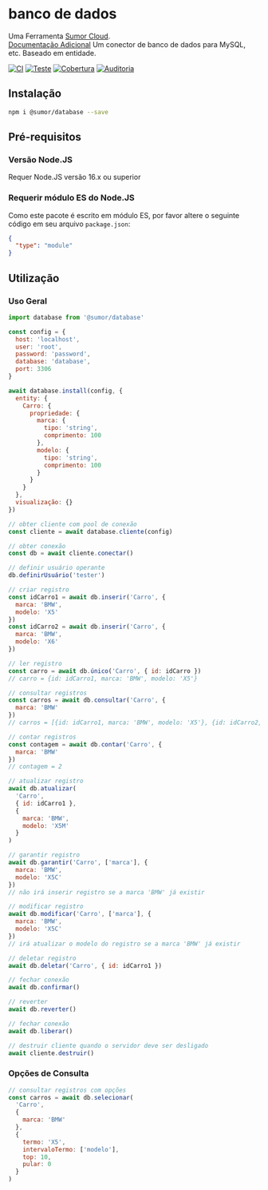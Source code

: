 # banco de dados

Uma Ferramenta [Sumor Cloud](https://sumor.cloud).  
[Documentação Adicional](https://sumor.cloud/database)
Um conector de banco de dados para MySQL, etc. Baseado em entidade.

[![CI](https://github.com/sumor-cloud/database/actions/workflows/ci.yml/badge.svg)](https://github.com/sumor-cloud/database/actions/workflows/ci.yml)
[![Teste](https://github.com/sumor-cloud/database/actions/workflows/ut.yml/badge.svg)](https://github.com/sumor-cloud/database/actions/workflows/ut.yml)
[![Cobertura](https://github.com/sumor-cloud/database/actions/workflows/coverage.yml/badge.svg)](https://github.com/sumor-cloud/database/actions/workflows/coverage.yml)
[![Auditoria](https://github.com/sumor-cloud/database/actions/workflows/audit.yml/badge.svg)](https://github.com/sumor-cloud/database/actions/workflows/audit.yml)

## Instalação

```bash
npm i @sumor/database --save
```

## Pré-requisitos

### Versão Node.JS

Requer Node.JS versão 16.x ou superior

### Requerir módulo ES do Node.JS

Como este pacote é escrito em módulo ES,
por favor altere o seguinte código em seu arquivo `package.json`:

```json
{
  "type": "module"
}
```

## Utilização

### Uso Geral

```js
import database from '@sumor/database'

const config = {
  host: 'localhost',
  user: 'root',
  password: 'password',
  database: 'database',
  port: 3306
}

await database.install(config, {
  entity: {
    Carro: {
      propriedade: {
        marca: {
          tipo: 'string',
          comprimento: 100
        },
        modelo: {
          tipo: 'string',
          comprimento: 100
        }
      }
    }
  },
  visualização: {}
})

// obter cliente com pool de conexão
const cliente = await database.cliente(config)

// obter conexão
const db = await cliente.conectar()

// definir usuário operante
db.definirUsuário('tester')

// criar registro
const idCarro1 = await db.inserir('Carro', {
  marca: 'BMW',
  modelo: 'X5'
})
const idCarro2 = await db.inserir('Carro', {
  marca: 'BMW',
  modelo: 'X6'
})

// ler registro
const carro = await db.único('Carro', { id: idCarro })
// carro = {id: idCarro1, marca: 'BMW', modelo: 'X5'}

// consultar registros
const carros = await db.consultar('Carro', {
  marca: 'BMW'
})
// carros = [{id: idCarro1, marca: 'BMW', modelo: 'X5'}, {id: idCarro2, marca: 'BMW', modelo: 'X6'}]

// contar registros
const contagem = await db.contar('Carro', {
  marca: 'BMW'
})
// contagem = 2

// atualizar registro
await db.atualizar(
  'Carro',
  { id: idCarro1 },
  {
    marca: 'BMW',
    modelo: 'X5M'
  }
)

// garantir registro
await db.garantir('Carro', ['marca'], {
  marca: 'BMW',
  modelo: 'X5C'
})
// não irá inserir registro se a marca 'BMW' já existir

// modificar registro
await db.modificar('Carro', ['marca'], {
  marca: 'BMW',
  modelo: 'X5C'
})
// irá atualizar o modelo do registro se a marca 'BMW' já existir

// deletar registro
await db.deletar('Carro', { id: idCarro1 })

// fechar conexão
await db.confirmar()

// reverter
await db.reverter()

// fechar conexão
await db.liberar()

// destruir cliente quando o servidor deve ser desligado
await cliente.destruir()
```

### Opções de Consulta

```js
// consultar registros com opções
const carros = await db.selecionar(
  'Carro',
  {
    marca: 'BMW'
  },
  {
    termo: 'X5',
    intervaloTermo: ['modelo'],
    top: 10,
    pular: 0
  }
)
```
